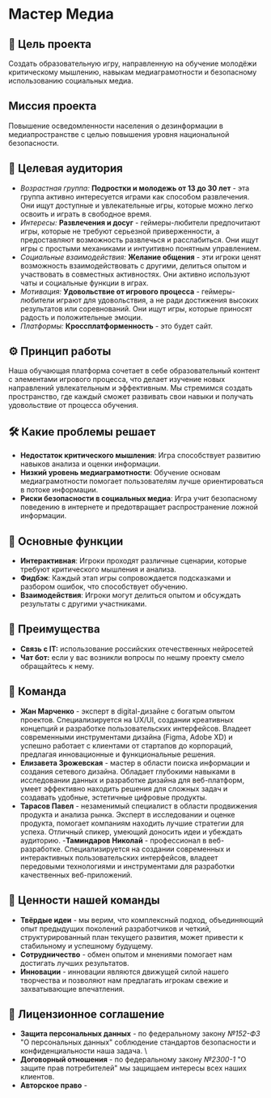 # Мастер Медиа 
## 🎯 Цель проекта 
  Создать образовательную игру, направленную на обучение молодёжи критическому мышлению, навыкам медиаграмотности и безопасному использованию социальных медиа.
##  Миссия проекта
  Повышение осведомленности населения о дезинформации в медиапространстве с целью повышения уровня национальной безопасности.
## 👥 Целевая аудитория
  - *Возрастная группа:* **Подростки и молодежь от 13 до 30 лет** - эта группа активно интересуется играми как способом развлечения. Они ищут доступные и увлекательные игры, которые можно легко освоить и играть в свободное время.
  - *Интересы:* **Развлечения и досуг** - геймеры-любители предпочитают игры, которые не требуют серьезной приверженности, а предоставляют возможность развлечься и расслабиться. Они ищут игры с простыми механиками и интуитивно понятным управлением. 
  - *Социальные взаимодействия:* **Желание общения** - эти игроки ценят возможность взаимодействовать с другими, делиться опытом и участвовать в совместных активностях. Они активно используют чаты и социальные функции в играх.
  - *Мотивация:* **Удовольствие от игрового процесса** - геймеры-любители играют для удовольствия, а не ради достижения высоких результатов или соревнований. Они ищут игры, которые приносят радость и положительные эмоции.
  - *Платформы:* **Кроссплатформенность** - это будет сайт.
## ⚙️ Принцип работы
  Наша обучающая платформа сочетает в себе образовательный контент с элементами игрового процесса, что делает изучение новых направлений увлекательным и эффективным. Мы стремимся создать пространство, где каждый сможет развивать свои навыки и получать удовольствие от процесса обучения.
## 🛠️ Какие проблемы решает
  - **Недостаток критического мышления**: Игра способствует развитию навыков анализа и оценки информации.
  - **Низкий уровень медиаграмотности**: Обучение основам медиаграмотности помогает пользователям лучше ориентироваться в потоке информации.
  - **Риски безопасности в социальных медиа**: Игра учит безопасному поведению в интернете и предотвращает распространение ложной информации.
## 🚀 Основные функции

- **Интерактивная**: Игроки проходят различные сценарии, которые требуют критического мышления и анализа.
- **Фидбэк**: Каждый этап игры сопровождается подсказками и разбором ошибок, что способствует обучению.
- **Взаимодействия**: Игроки могут делиться опытом и обсуждать результаты с другими участниками.
## 🥇 Преимущества
- **Связь с IT:** использование российских отечественных нейросетей
- **Чат бот:** если у вас возникли вопросы по нешму проекту смело обращайтесь к нему.
## 🤝 Команда
- **Жан Марченко** - эксперт в digital-дизайне с богатым опытом проектов. Специализируется на UX/UI, создании креативных концепций и разработке пользовательских интерфейсов. Владеет современными инструментами дизайна (Figma, Adobe XD) и успешно работает с клиентами от стартапов до корпораций, предлагая инновационные и функциональные решения.
- **Елизавета Зрожевская** - мастер в области поиска информации и создания сетевого дизайна. Обладает глубокими навыками в исследовании данных и разработке дизайна для веб-платформ, умеет эффективно находить решения для сложных задач и создавать удобные, эстетичные цифровые продукты.
- **Тарасов Павел** - незаменимый специалист в области продвижения продукта и анализа рынка. Эксперт в исследовании и оценке продукта, помогает компаниям находить лучшие стратегии для успеха. Отличный спикер, умеющий доносить идеи и убеждать аудиторию.
-**Таминдаров Николай** - профессионал в веб-разработке. Специализируется на создании современных и интерактивных пользовательских интерфейсов, владеет передовыми технологиями и инструментами для разработки качественных веб-приложений.
## 🌟 Ценности нашей команды
- **Твёрдые идеи** - мы верим, что комплексный подход, объединяющий опыт предыдущих поколений разработчиков и четкий, структурированный план текущего развития, может привести к стабильному и успешному будущему.
- **Сотрудничество** - обмен опытом и мнениями помогает нам достигать лучших результатов.
- **Инновации** - инновации являются движущей силой нашего творчества и позволяют нам предлагать игрокам свежие и захватывающие впечатления.

## 📝 Лицензионное соглашение
- **Защита персональных данных** - по федеральному закону *№152-ФЗ* "О персональных данных" соблюдение стандартов безопасности и конфиденциальности наша задача. \
- **Договорный отношения** - по федеральному закону *№2300-1* "О защите прав потребителей" мы защищаем интересы всех наших клиентов.
- **Авторское право** - 
